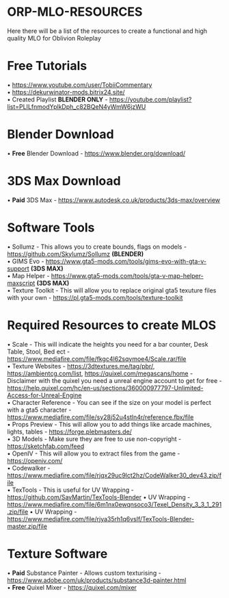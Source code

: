 # ORP-MLO-RESOURCES
Here there will be a list of the resources to create a functional and high quality MLO for Oblivion Roleplay

# Free Tutorials
• https://www.youtube.com/user/TobiiCommentary<br/>
• https://dekurwinator-mods.bitrix24.site/<br/>
• Created Playlist **BLENDER ONLY** - https://youtube.com/playlist?list=PLILfnmodYplkDph_c82BQeN4yWmW6jzWU<br/>

# Blender Download
• **Free** Blender Download - https://www.blender.org/download/<br/>

# 3DS Max Download
• **Paid** 3DS Max - https://www.autodesk.co.uk/products/3ds-max/overview<br/>

# Software Tools
• Sollumz - This allows you to create bounds, flags on models - https://github.com/Skylumz/Sollumz **(BLENDER)**<br/>
• GIMS Evo - https://www.gta5-mods.com/tools/gims-evo-with-gta-v-support **(3DS MAX)**<br/>
• Map Helper - https://www.gta5-mods.com/tools/gta-v-map-helper-maxscript **(3DS MAX)**<br/>
• Texture Toolkit - This will allow you to replace original gta5 texuture files with your own - https://pl.gta5-mods.com/tools/texture-toolkit<br/>

# Required Resources to create MLOS
• Scale - This will indicate the heights you need for a bar counter, Desk Table, Stool, Bed ect - https://www.mediafire.com/file/fkgc4l62sqymoe4/Scale.rar/file<br/>
• Texture Websites - https://3dtextures.me/tag/pbr/,  https://ambientcg.com/list, https://quixel.com/megascans/home - Disclaimer with the quixel you need a unreal engine   account to get for free - https://help.quixel.com/hc/en-us/sections/360000977797-Unlimited-Access-for-Unreal-Engine<br/>
• Character Reference - You can see if the size on your model is perfect with a gta5 character - https://www.mediafire.com/file/sy28j52u4stln4r/reference.fbx/file<br/>
• Props Preview - This will allow you to add things like arcade machines, lights, tables - https://forge.plebmasters.de/<br/>
• 3D Models - Make sure they are free to use non-copyright - https://sketchfab.com/feed<br/>
• OpenIV - This will allow you to extract files from the game - https://openiv.com/<br/>
• Codewalker - https://www.mediafire.com/file/rjqx29uc9lct2hz/CodeWalker30_dev43.zip/file<br/>
• TexTools - This is useful for UV Wrapping - https://github.com/SavMartin/TexTools-Blender
• UV Wrapping - https://www.mediafire.com/file/6m1nx0ewqnsoco3/Texel_Density_3_3_1_291.zip/file
• UV Wrapping - https://www.mediafire.com/file/rjya35rh1q6vslf/TexTools-Blender-master.zip/file

# Texture Software
• **Paid** Substance Painter - Allows custom texturising - https://www.adobe.com/uk/products/substance3d-painter.html<br/>
• **Free** Quixel Mixer - https://quixel.com/mixer<br/>
